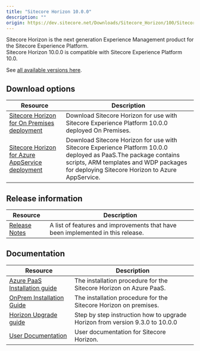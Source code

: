 ```yaml
---
title: "Sitecore Horizon 10.0.0"
description: ""
origin: https://dev.sitecore.net/Downloads/Sitecore_Horizon/100/Sitecore_Horizon_1000
---
```

 
Sitecore Horizon is the next generation Experience Management product for the Sitecore Experience Platform.\
Sitecore Horizon 10.0.0 is compatible with Sitecore Experience Platform 10.0.
 
See [all available versions here](/downloads/Sitecore_Horizon).  

## Download options

 | Resource | Description |
 | --- | --- |
 | [Sitecore Horizon for On Premises deployment](https://scdp.blob.core.windows.net/downloads/Sitecore%20Horizon/100/Sitecore%20Horizon%201000/Secure/Sitecore%20Horizon%2010.0.0.zip) | Download Sitecore Horizon for use with Sitecore Experience Platform 10.0.0 deployed On Premises. |
 | [Sitecore Horizon for Azure AppService deployment](https://scdp.blob.core.windows.net/downloads/Sitecore%20Horizon/100/Sitecore%20Horizon%201000/Secure/Sitecore%20Horizon%20for%20Azure%2010.0.0.zip) | Download Sitecore Horizon for use with Sitecore Experience Platform 10.0.0 deployed as PaaS.The package contains scripts, ARM templates and WDP packages for deploying Sitecore Horizon to Azure AppService. |

## Release information

 | Resource | Description |
 | --- | --- |
 | [Release Notes](/downloads/Sitecore_Horizon/100/Sitecore_Horizon_1000/Release_Notes) | A list of features and improvements that have been implemented in this release. |

## Documentation

 | Resource | Description |
 | --- | --- |
 | [Azure PaaS Installation guide](https://scdp.blob.core.windows.net/downloads/Sitecore%20Horizon/100/Sitecore%20Horizon%201000/Secure/Azure%20Deployment%20Guide%20-%20Horizon%2010_0.pdf) | The installation procedure for the Sitecore Horizon on Azure PaaS. |
 | [OnPrem Installation Guide](https://scdp.blob.core.windows.net/downloads/Sitecore%20Horizon/100/Sitecore%20Horizon%201000/Secure/On-premise%20Installation%20Guide%20-%20Horizon%2010_0.pdf) | The installation procedure for the Sitecore Horizon on premises. |
 | [Horizon Upgrade guide](https://scdp.blob.core.windows.net/downloads/Sitecore%20Horizon/100/Sitecore%20Horizon%201000/Secure/Horizon%20Upgrade%20Guide%20100.pdf) | Step by step instruction how to upgrade Horizon from version 9.3.0 to 10.0.0 |
 | [User Documentation](https://doc.sitecore.com/users/100/sitecore-experience-platform/en/horizon.html) | User documentation for Sitecore Horizon. |